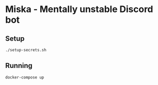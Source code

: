 # Miska - Mentally unstable Discord bot

## Setup

```sh
./setup-secrets.sh
```

## Running

```sh
docker-compose up 
```
